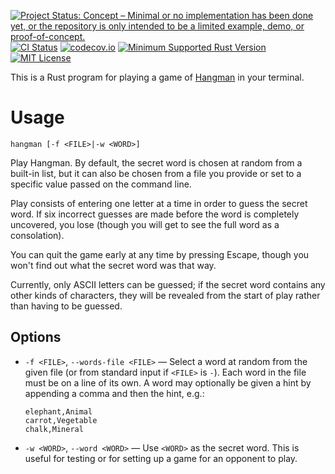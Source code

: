 [![Project Status: Concept – Minimal or no implementation has been done yet, or the repository is only intended to be a limited example, demo, or proof-of-concept.](https://www.repostatus.org/badges/latest/concept.svg)](https://www.repostatus.org/#concept)
[![CI Status](https://github.com/jwodder/hangman/actions/workflows/test.yml/badge.svg)](https://github.com/jwodder/hangman/actions/workflows/test.yml)
[![codecov.io](https://codecov.io/gh/jwodder/hangman/branch/master/graph/badge.svg)](https://codecov.io/gh/jwodder/hangman)
[![Minimum Supported Rust Version](https://img.shields.io/badge/MSRV-1.70-orange)](https://www.rust-lang.org)
[![MIT License](https://img.shields.io/github/license/jwodder/hangman.svg)](https://opensource.org/licenses/MIT)

This is a Rust program for playing a game of [Hangman][] in your terminal.

[Hangman]: https://en.wikipedia.org/wiki/Hangman_(game)

Usage
=====

    hangman [-f <FILE>|-w <WORD>]

Play Hangman.  By default, the secret word is chosen at random from a built-in
list, but it can also be chosen from a file you provide or set to a specific
value passed on the command line.

Play consists of entering one letter at a time in order to guess the secret
word.  If six incorrect guesses are made before the word is completely
uncovered, you lose (though you will get to see the full word as a
consolation).

You can quit the game early at any time by pressing Escape, though you won't
find out what the secret word was that way.

Currently, only ASCII letters can be guessed; if the secret word contains any
other kinds of characters, they will be revealed from the start of play rather
than having to be guessed.


Options
-------

- `-f <FILE>`, `--words-file <FILE>` — Select a word at random from the given
  file (or from standard input if `<FILE>` is `-`).  Each word in the file must
  be on a line of its own.  A word may optionally be given a hint by appending
  a comma and then the hint, e.g.:

    ```csv
    elephant,Animal
    carrot,Vegetable
    chalk,Mineral
    ```

- `-w <WORD>`, `--word <WORD>` — Use `<WORD>` as the secret word.  This is
  useful for testing or for setting up a game for an opponent to play.
